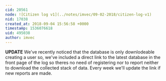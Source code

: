```yaml
---
cid: 20561
node: ![Citizen log v1](../notes/imvec/09-02-2018/citizen-log-v1)
nid: 17038
created_at: 2018-09-04 15:56:58 +0000
timestamp: 1536076618
uid: 495038
author: imvec
---
```


**UPDATE**
We've recently noticed that the database is only downlodeable creating a user so, we've included a direct link to the latest database in the front page of the log so theres no need of registering nor to report neither to download the collected stack of data. Every week we'll update the link if new reports are made.
